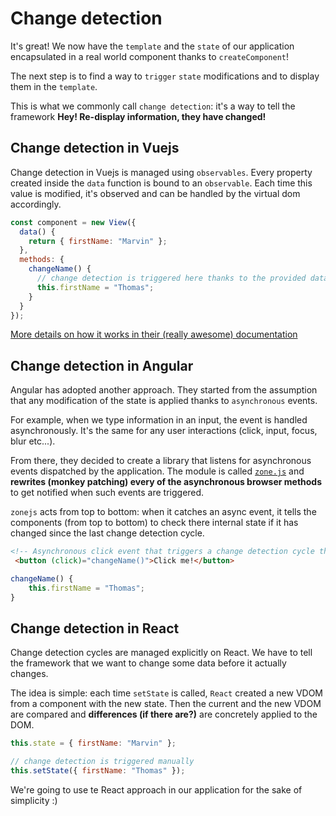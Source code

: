 # Change detection

It's great! We now have the `template` and the `state` of our application encapsulated in a real world component thanks to `createComponent`!

The next step is to find a way to `trigger` `state` modifications and to display them in the `template`.

This is what we commonly call `change detection`: it's a way to tell the framework **Hey! Re-display information, they have changed!**

## Change detection in Vuejs

Change detection in Vuejs is managed using `observables`. Every property created inside the `data` function is
bound to an `observable`. Each time this value is modified, it's observed and can be handled by the virtual dom accordingly.

```javascript
const component = new View({
  data() {
    return { firstName: "Marvin" };
  },
  methods: {
    changeName() {
      // change detection is triggered here thanks to the provided data function
      this.firstName = "Thomas";
    }
  }
});
```

[More details on how it works in their (really awesome) documentation](https://vuejs.org/v2/guide/reactivity.html)

## Change detection in Angular

Angular has adopted another approach. They started from the assumption that any modification of the state is applied
thanks to `asynchronous` events.

For example, when we type information in an input, the event is handled asynchronously. It's the same for any user interactions (click, input, focus, blur etc...).

From there, they decided to create a library that listens for asynchronous events dispatched by the application. The module is called [`zone.js`](https://github.com/angular/zone.js/) and **rewrites (monkey patching) every of the asynchronous browser methods** to get notified when such events are triggered.

`zonejs` acts from top to bottom: when it catches an async event, it tells the components (from top to bottom) to check there internal state if it has changed since the last change detection cycle.

```html
<!-- Asynchronous click event that triggers a change detection cycle thanks to zone.js -->
 <button (click)="changeName()">Click me!</button>
```

```javascript
changeName() {
	this.firstName = "Thomas";
}
```

## Change detection in React

Change detection cycles are managed explicitly on React. We have to tell the framework that we want to change some data before it actually changes.

The idea is simple: each time `setState` is called, `React` created a new VDOM from a component with the new state. Then the current and the new VDOM are compared and **differences (if there are?)** are concretely applied to the DOM.

```jsx
this.state = { firstName: "Marvin" };

// change detection is triggered manually
this.setState({ firstName: "Thomas" });
```

We're going to use te React approach in our application for the sake of simplicity :)
